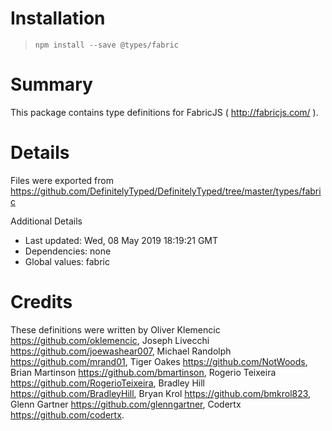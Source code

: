# Installation
> `npm install --save @types/fabric`

# Summary
This package contains type definitions for FabricJS ( http://fabricjs.com/ ).

# Details
Files were exported from https://github.com/DefinitelyTyped/DefinitelyTyped/tree/master/types/fabric

Additional Details
 * Last updated: Wed, 08 May 2019 18:19:21 GMT
 * Dependencies: none
 * Global values: fabric

# Credits
These definitions were written by Oliver Klemencic <https://github.com/oklemencic>, Joseph Livecchi <https://github.com/joewashear007>, Michael Randolph <https://github.com/mrand01>, Tiger Oakes <https://github.com/NotWoods>, Brian Martinson <https://github.com/bmartinson>, Rogerio Teixeira <https://github.com/RogerioTeixeira>, Bradley Hill <https://github.com/BradleyHill>, Bryan Krol <https://github.com/bmkrol823>, Glenn Gartner <https://github.com/glenngartner>, Codertx <https://github.com/codertx>.
